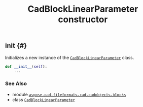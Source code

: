 ﻿---
title: CadBlockLinearParameter constructor
second_title: Aspose.CAD for Python via .NET API References
description: 
type: docs
weight: 10
url: /python-net/aspose.cad.fileformats.cad.cadobjects.blocks/cadblocklinearparameter/__init__/
is_root: false
---

## __init__ {#}

Initializes a new instance of the [`CadBlockLinearParameter`](/cad/python-net/aspose.cad.fileformats.cad.cadobjects.blocks/cadblocklinearparameter) class.



```python
def __init__(self):
    ...
```





### See Also
* module [`aspose.cad.fileformats.cad.cadobjects.blocks`](../../)
* class [`CadBlockLinearParameter`](/cad/python-net/aspose.cad.fileformats.cad.cadobjects.blocks/cadblocklinearparameter)
